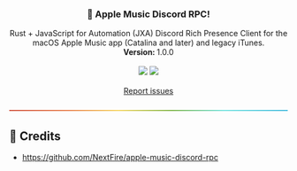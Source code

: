 <h3 align="center">🍎 Apple Music Discord RPC!</h3>
<p align="center">
    Rust + JavaScript for Automation (JXA) Discord Rich Presence Client for the macOS Apple Music app (Catalina and later) and legacy iTunes.
    <br />
    <strong>Version: </strong>1.0.0
    <br />
    <br />
    <img src="https://img.shields.io/badge/macOS-green.svg">
    <img src="https://img.shields.io/badge/Rust-🦀-blue.svg">
    <br />
    <br />
    <a href="https://github.com/EETagent/Send/issues">Report issues</a>
  </p>
</p>

![-----------------------------------------------------](.github/img/rainbow.png)

## 👏 Credits

- https://github.com/NextFire/apple-music-discord-rpc
